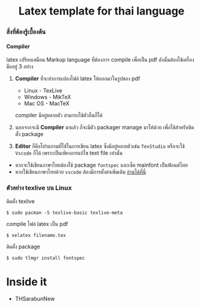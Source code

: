 # <p align="center">Latex template for thai language </p>

### สิ่งที่ต้องรู้เบื้องต้น

#### Compiler

latex เปรียบเสมือน Markup language ที่ต้องการ compile เพื่อเป็น pdf ดังนั้นต้องใช้เครื่องมืออยู่ 3 อย่าง

1. **Compiler** ที่จะทำการแปลงไฟล์ latex ให้ออกมาในรูปของ pdf
    - Linux - TexLive
    - Windows - MikTeX
    - Mac OS - MacTeX

    compiler มีอยู่หลายตัว สามารถใช้ตัวอื่นก็ได้

2.  นอกจากจะมี **Compiler** มาแล้ว ก็จะมีตัว packager manage มาให้ด้วย เพื่อใช้สำหรับติดตั้ง package

3. **Editor** ก็คือโปรแกรมที่ใช้ในการเขียน latex ซึ่งมีอยู่หลายตัวเช่น `TexStudio` หรือจะใช้ `Vscode` ก็ได้ เพราะเป็นเพียงการแก้ไข text file เท่านั้น

- หากจะใช้เขียนภาษาไทยต้องใช้ package `fontspec` และเซ็ต mainfont เป็นฟ้อนต์ไทย
- หากใช้เขียนภาษาไทยด้วย `vscode` ต้องมีการตั้งค่าเพิ่มเติม [อ่านได้ที่นี่](https://medium.com/@kritsiwat/%E0%B8%81%E0%B8%B2%E0%B8%A3%E0%B9%83%E0%B8%8A%E0%B9%89%E0%B8%84%E0%B8%B3%E0%B8%AA%E0%B8%B1%E0%B9%88%E0%B8%87-xelatex-%E0%B8%9A%E0%B8%99-visual-studio-code-%E0%B9%82%E0%B8%94%E0%B8%A2%E0%B9%83%E0%B8%8A%E0%B9%89-plugin-latex-workshop-d6462cb5af46)

### ตัวอย่าง texlive บน Linux

ติดตั้ง texlive

```
$ sudo pacman -S texlive-basic texlive-meta
```
compile ไฟล์ latex เป็น pdf

```
$ xelatex filename.tex
```

ติดตั้ง package

```
$ sudo tlmgr install fontspec  
```


# Inside it
 
- THSarabunNew
